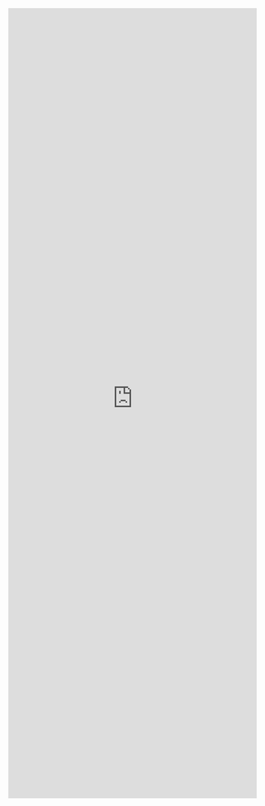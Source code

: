 <iframe 
    title='MessageBar Examples'
    src='https://fabricweb.z5.web.core.windows.net/pr-deploy-site/refs/pull/9333/merge/fabric-website-resources/dist/index.html#/examples/messagebar?docsExample=true'
    frameborder='no'
    height='1600'
    style='width: 100%;'
>